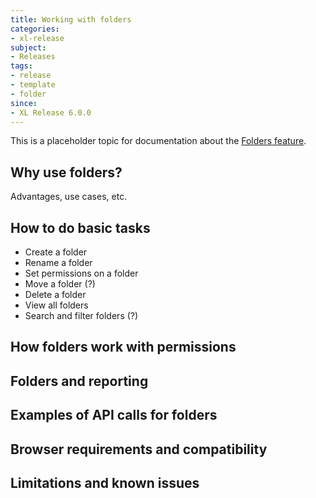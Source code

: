 ```yaml
---
title: Working with folders
categories:
- xl-release
subject:
- Releases
tags:
- release
- template
- folder
since:
- XL Release 6.0.0
---
```


This is a placeholder topic for documentation about the [Folders feature](https://xebialabs.atlassian.net/browse/REL-3278).

## Why use folders?

Advantages, use cases, etc.

## How to do basic tasks

* Create a folder
* Rename a folder
* Set permissions on a folder
* Move a folder (?)
* Delete a folder
* View all folders
* Search and filter folders (?)

## How folders work with permissions

## Folders and reporting

## Examples of API calls for folders

## Browser requirements and compatibility

## Limitations and known issues
